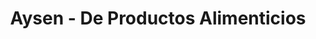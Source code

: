 ---
title: "Aysen - De Productos Alimenticios"
url: /punta-arenas/aysen-de-productos-alimenticios/
shop: supermercado
---